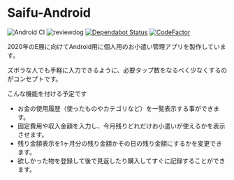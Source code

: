 # Saifu-Android

![Android CI](https://github.com/tak-st/Saifu-Android/workflows/Android%20CI/badge.svg)
![reviewdog](https://github.com/tak-st/Saifu-Android/workflows/reviewdog/badge.svg)
[![Dependabot Status](https://api.dependabot.com/badges/status?host=github&repo=tak-st/Saifu-Android&identifier=269261483)](https://dependabot.com)
[![CodeFactor](https://www.codefactor.io/repository/github/tak-st/saifu-android/badge/develop?s=ebf473de9e2914e51999c35d6035be573e978abf)](https://www.codefactor.io/repository/github/tak-st/saifu-android/overview/develop)


2020年のE展に向けてAndroid用に個人用のお小遣い管理アプリを製作しています。


ズボラな人でも手軽に入力できるように、必要タップ数をなるべく少なくするのがコンセプトです。


こんな機能を付ける予定です
* お金の使用履歴（使ったものやカテゴリなど）を一覧表示する事ができます。
* 固定費用や収入金額を入力し、今月残りどれだけお小遣いが使えるかを表示させます。
* 残り金額表示を1ヶ月分の残り金額かその日の残り金額にするかを変更できます。
* 欲しかった物を登録して後で見返したり購入してすぐに記録することができます。
